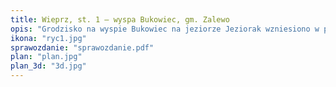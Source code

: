 ```yaml
---
title: Wieprz, st. 1 – wyspa Bukowiec, gm. Zalewo
opis: "Grodzisko na wyspie Bukowiec na jeziorze Jeziorak wzniesiono w północnej części naturalnej wysoczyzny. Grodzisko ma kształt koła o wymiarach około 40 x 40 m. W północnej i zachodniej części założenia wał stromo opada w stronę jeziora Jeziorak. Majdan od strony północnej, wschodniej i zachodniej otacza wewnętrzna fosa i wał. Poziom wody w Jezioraku położony jest na wysokości około 99,0 m n.p.m., a najwyższy punkt obiektu znajdujący się na południowym wale osiąga 112,32 m n.p.m."
ikona: "ryc1.jpg"
sprawozdanie: "sprawozdanie.pdf"
plan: "plan.jpg"
plan_3d: "3d.jpg"
---
```

